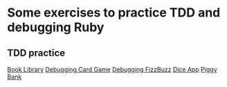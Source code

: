 # Some exercises to practice TDD and debugging Ruby

## TDD practice

[Book Library]()
[Debugging Card Game]()
[Debugging FizzBuzz]()
[Dice App]()
[Piggy Bank]()